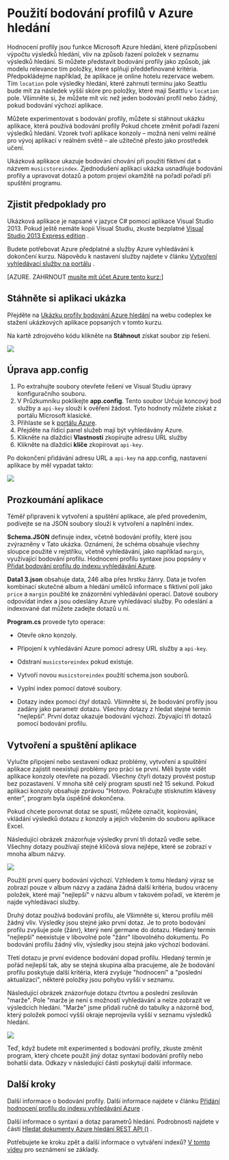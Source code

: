 <properties 
    pageTitle="Jak používat bodování profilů v Azure hledání | Microsoft Azure | Vyhledávací služby serveru hostovanou cloudu" 
    description="Ladění prostřednictvím bodování profilů v Azure vyhledávání hostovanou cloudu vyhledávací služby na Microsoft Azure hodnocení výsledků vyhledávání." 
    services="search" 
    documentationCenter="" 
    authors="HeidiSteen" 
    manager="mblythe" 
    editor=""/>

<tags 
    ms.service="search" 
    ms.devlang="rest-api" 
    ms.workload="search" 
    ms.topic="article" 
    ms.tgt_pltfrm="na" 
    ms.date="10/17/2016" 
    ms.author="heidist"/>

# <a name="how-to-use-scoring-profiles-in-azure-search"></a>Použití bodování profilů v Azure hledání

Hodnocení profily jsou funkce Microsoft Azure hledání, které přizpůsobení výpočtu výsledků hledání, vliv na způsob řazení položek v seznamu výsledků hledání. Si můžete představit bodování profily jako způsob, jak modelu relevance tím položky, které splňují předdefinované kritéria. Předpokládejme například, že aplikace je online hotelu rezervace webem. Tím `location` pole výsledky hledání, které zahrnutí termínu jako Seattlu bude mít za následek vyšší skóre pro položky, které mají Seattlu v `location` pole. Všimněte si, že můžete mít víc než jeden bodování profil nebo žádný, pokud bodování výchozí aplikace.

Můžete experimentovat s bodování profily, můžete si stáhnout ukázku aplikace, která používá bodování profily Pokud chcete změnit pořadí řazení výsledků hledání. Vzorek tvoří aplikace konzoly – možná není velmi reálné pro vývoj aplikací v reálném světě – ale užitečné přesto jako prostředek učení. 

Ukázková aplikace ukazuje bodování chování při použití fiktivní dat s názvem `musicstoreindex`. Zjednodušení aplikaci ukázka usnadňuje bodování profily a upravovat dotazů a potom projeví okamžitě na pořadí pořadí při spuštění programu.

<a id="sub-1"></a>
## <a name="prerequisites"></a>Zjistit předpoklady pro

Ukázková aplikace je napsané v jazyce C# pomocí aplikace Visual Studio 2013. Pokud ještě nemáte kopii Visual Studiu, zkuste bezplatné [Visual Studio 2013 Express edition](http://www.visualstudio.com/products/visual-studio-express-vs.aspx) .

Budete potřebovat Azure předplatné a služby Azure vyhledávání k dokončení kurzu. Nápovědu k nastavení služby najdete v článku [Vytvoření vyhledávací služby na portálu](search-create-service-portal.md) .

[AZURE. ZAHRNOUT [musíte mít účet Azure tento kurz:](../../includes/free-trial-note.md)]

<a id="sub-2"></a>
## <a name="download-the-sample-application"></a>Stáhněte si aplikaci ukázka

Přejděte na [Ukázku profily bodování Azure hledání](https://azuresearchscoringprofiles.codeplex.com/) na webu codeplex ke stažení ukázkových aplikace popsaných v tomto kurzu.

Na kartě zdrojového kódu klikněte na **Stáhnout** získat soubor zip řešení. 

 ![][12]

<a id="sub-3"></a>
## <a name="edit-appconfig"></a>Úprava app.config

1. Po extrahujte soubory otevřete řešení ve Visual Studiu úpravy konfiguračního souboru.
1. V Průzkumníku poklikejte **app.config**. Tento soubor Určuje koncový bod služby a `api-key` slouží k ověření žádost. Tyto hodnoty můžete získat z portálu Microsoft klasické.
1. Přihlaste se k [portálu Azure](https://portal.azure.com).
1. Přejděte na řídicí panel služeb mají být vyhledávány Azure.
1. Klikněte na dlaždici **Vlastnosti** zkopírujte adresu URL služby
1. Klikněte na dlaždici **klíče** zkopírovat `api-key`.

Po dokončení přidávání adresu URL a `api-key` na app.config, nastavení aplikace by měl vypadat takto:

   ![][11]


<a id="sub-4"></a>
## <a name="explore-the-application"></a>Prozkoumání aplikace

Téměř připraveni k vytvoření a spuštění aplikace, ale před provedením, podívejte se na JSON soubory slouží k vytvoření a naplnění index.

**Schema.JSON** definuje index, včetně bodování profily, které jsou zvýrazněny v Tato ukázka. Oznámení, že schéma obsahuje všechny sloupce použité v rejstříku, včetně vyhledávání, jako například `margin`, využívající bodování profilu. Hodnocení profilu syntaxe jsou popsány v [Přidat bodování profilu do indexu vyhledávání Azure](http://msdn.microsoft.com/library/azure/dn798928.aspx).

**Data1 3.json** obsahuje data, 246 alba přes hrstku žánry. Data je tvořen kombinací skutečné album a hledání umělců informace s fiktivní polí jako `price` a `margin` použité ke znázornění vyhledávání operací. Datové soubory odpovídat index a jsou odeslány Azure vyhledávací služby. Po odeslání a indexované dat můžete zadejte dotazů u ní.

**Program.cs** provede tyto operace:

- Otevře okno konzoly.

- Připojení k vyhledávání Azure pomocí adresy URL služby a `api-key`.

- Odstraní `musicstoreindex` pokud existuje.

- Vytvoří novou `musicstoreindex` použití schema.json souborů.

- Vyplní index pomocí datové soubory.

- Dotazy index pomocí čtyř dotazů. Všimněte si, že bodování profily jsou zadány jako parametr dotazu. Všechny dotazy z hledat stejné termín "nejlepší". První dotaz ukazuje bodování výchozí. Zbývající tři dotazů pomocí bodování profilu.

<a id="sub-5"></a>
## <a name="build-and-run-the-application"></a>Vytvoření a spuštění aplikace

Vylučte připojení nebo sestavení odkaz problémy, vytvoření a spuštění aplikace zajistit neexistují problémy pro práci se první. Měli byste vidět aplikace konzoly otevřete na pozadí. Všechny čtyři dotazy provést postup bez pozastavení. V mnoha sítě celý program spustí než 15 sekund. Pokud aplikaci konzoly obsahuje zprávou "Hotovo. Pokračujte stisknutím klávesy enter", program byla úspěšně dokončena. 

Pokud chcete porovnat dotaz se spustí, můžete označit, kopírování, vkládání výsledků dotazu z konzoly a jejich vložením do souboru aplikace Excel. 

Následující obrázek znázorňuje výsledky první tři dotazů vedle sebe. Všechny dotazy používají stejné klíčová slova nejlépe, které se zobrazí v mnoha album názvy.

   ![][10]

Použití první query bodování výchozí. Vzhledem k tomu hledaný výraz se zobrazí pouze v album názvy a zadána žádná další kritéria, budou vráceny položek, které mají "nejlepší" v názvu album v takovém pořadí, ve kterém je najde vyhledávací služby. 

Druhý dotaz používá bodování profilu, ale Všimněte si, kterou profilu měli žádný vliv. Výsledky jsou stejné jako první dotaz. Je to proto bodování profilu zvyšuje pole (žánr), který není germane do dotazu. Hledaný termín "nejlepší" neexistuje v libovolné pole "žánr" libovolného dokumentu. Po bodování profilu žádný vliv, výsledky jsou stejná jako výchozí bodování.  

Třetí dotazu je první evidence bodování dopad profilu. Hledaný termín je pořád nejlepší tak, aby se stejná skupina alba pracujeme, ale že bodování profilu poskytuje další kritéria, která zvyšuje "hodnocení" a "poslední aktualizaci", některé položky jsou pohybu vyšší v seznamu.

Následující obrázek znázorňuje dotazu čtvrtou a poslední zesilován "marže". Pole "marže je není s možností vyhledávání a nelze zobrazit ve výsledcích hledání. "Marže" jsme přidali ručně do tabulky a názorně bod, který položek pomocí vyšší okraje neprojevila vyšší v seznamu výsledků hledání. 

   ![][9]

Teď, když budete mít experimented s bodování profily, zkuste změnit program, který chcete použít jiný dotaz syntaxi bodování profily nebo bohatší data. Odkazy v následující části poskytují další informace.

<a id="next-steps"></a>
## <a name="next-steps"></a>Další kroky

Další informace o bodování profily. Další informace najdete v článku [Přidání hodnocení profilu do indexu vyhledávání Azure](http://msdn.microsoft.com/library/azure/dn798928.aspx) .

Další informace o syntaxi a dotaz parametrů hledání. Podrobnosti najdete v části [Hledat dokumenty Azure hledání REST API ()](http://msdn.microsoft.com/library/azure/dn798927.aspx) .

Potřebujete ke kroku zpět a další informace o vytváření indexů? [V tomto videu](http://channel9.msdn.com/Shows/Cloud+Cover/Cloud-Cover-152-Azure-Search-with-Liam-Cavanagh) pro seznámení se základy.

<!--Anchors-->
[Prerequisites]: #sub-1
[Download the sample application]: #sub-2
[Edit app.config]: #sub-3
[Explore the application]: #sub-4
[Build and run the application]: #sub-5
[Next steps]: #next-steps

<!--Image references-->
[12]: ./media/search-get-started-scoring-profiles/AzureSearch_CodeplexDownload.PNG
[11]: ./media/search-get-started-scoring-profiles/AzureSearch_Scoring_AppConfig.PNG
[10]: ./media/search-get-started-scoring-profiles/AzureSearch_XLSX1.PNG
[9]: ./media/search-get-started-scoring-profiles/AzureSearch_XLSX2.PNG 
